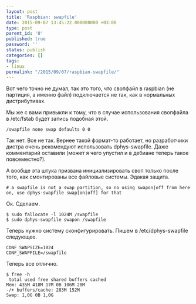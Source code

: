 ```yaml
---
layout: post
title: 'Raspbian: swapfile'
date: 2015-09-07 13:45:22.000000000 +03:00
type: post
parent_id: '0'
published: true
password: ''
status: publish
categories: []
tags:
- linux
permalink: "/2015/09/07/raspbian-swapfile/"
---
```

Вот чего точно не думал, так это того, что свопфайл в raspbian (не партиция, а именно файл) подключается не так, как в нормальных дистрибутивах.

Мы же с вами привыкли к тому, что в случае использования свопфайла в /etc/fstab будет запись подобная этой.

```shell
/swapfile none swap defaults 0 0
```

Так нет. Все не так. Вернее такой формат-то работает, но разработчики дистра очень рекомендуют использовать dphys-swapfile. Даже комментарий оставили (может я чего упустил и в дебиане теперь такое повсеместно?).

А вообще эта штука призвана инициализировать своп только после того, как смонтированы все файловые системы. Эдакая защита.

```shell
# a swapfile is not a swap partition, so no using swapon|off from here on, use dphys-swapfile swap[on|off] for that  

```

Ок. Сделаем.

```shell
$ sudo fallocate -l 1024M /swapfile  
$ sudo dphys-swapfile swapon /swapfile
```

Теперь нужно систему сконфигурировать. Пишем в /etc/dphys-swapfile следующее.

```text
CONF_SWAPSIZE=1024  
CONF_SWAPFILE=/swapfile
```

Теперь все отлично.

```shell
$ free -h  
 total used free shared buffers cached  
Mem: 435M 418M 17M 0B 106M 28M  
-/+ buffers/cache: 283M 152M  
Swap: 1,0G 0B 1,0G
```

